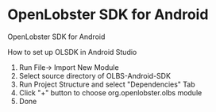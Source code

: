OpenLobster SDK for Android
=====================

OpenLobster SDK for Android

How to set up OLSDK in Android Studio

1. Run File-> Import New Module
2. Select source directory of OLBS-Android-SDK
3. Run Project Structure and select "Dependencies" Tab
4. Click "+" button to choose org.openlobster.olbs module
5. Done
